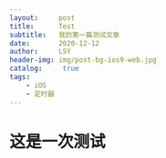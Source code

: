 ```yaml
---
layout:     post
title:      Test
subtitle:   我的第一篇测试文章
date:       2020-12-12
author:     LSY
header-img: img/post-bg-ios9-web.jpg
catalog: 	 true
tags:
    - iOS
    - 定时器
---
```

# 这是一次测试
